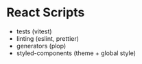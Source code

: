 # React Scripts

- tests (vitest)
- linting (eslint, prettier)
- generators (plop)
- styled-components (theme + global style)